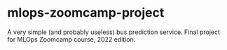 # mlops-zoomcamp-project
A very simple (and probably useless) bus prediction service. Final project for MLOps Zoomcamp course, 2022 edition.
